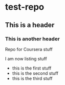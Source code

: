 # test-repo
## This is a header
### This is another header
Repo for Coursera stuff

I am now listing stuff
 * this is the first stuff
 * this is the second stuff
  * this is the third stuff
